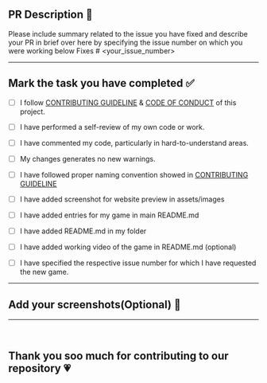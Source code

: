 ## PR Description 📜

Please include summary related to the issue you have fixed and describe your PR in brief over here by specifying the issue number on which you were working below
Fixes # <your_issue_number>

<hr>
 
## Mark the task you have completed ✅

<!----Please delete options that are not relevant. In order to tick the check box just but x inside them for example [x] like this----->

- [ ] I follow [CONTRIBUTING GUIDELINE](https://github.com/kunjgit/GameZone/blob/main/.github/CONTRIBUTING_GUIDELINE.md) & [CODE OF CONDUCT](https://github.com/kunjgit/GameZone/blob/main/.github/CODE_OF_CONDUCT.md) of this project.
- [ ] I have performed a self-review of my own code or work.
- [ ] I have commented my code, particularly in hard-to-understand areas.
- [ ] My changes generates no new warnings.
- [ ] I have followed proper naming convention showed in [CONTRIBUTING GUIDELINE](https://github.com/kunjgit/GameZone/blob/main/.github/CONTRIBUTING_GUIDELINE.md)
- [ ] I have added screenshot for website preview in assets/images 
- [ ] I have added entries for my game in main README.md
- [ ] I have added README.md in my folder 
- [ ] I have added working video of the game in README.md (optional)
- [ ] I have specified the respective issue number for which I have requested the new game.


<hr>

## Add your screenshots(Optional) 📸




--- 
<br>

## Thank you soo much for contributing to our repository 💗
